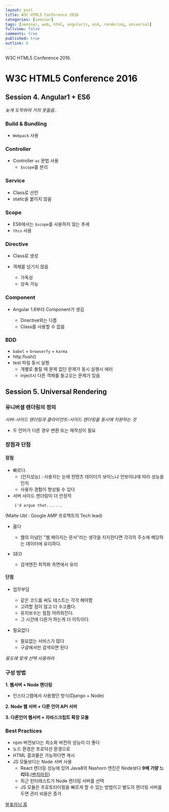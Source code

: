 ```yaml
---
layout: post
title: W3C HTML5 Conference 2016
categories: [seminar]
tags: [seminar, web, html, angularjs, es6, rendering, universal]
fullview: false
comments: true
published: true
outlink: 0
---
```


W3C HTML5 Conference 2016.

W3C HTML5 Conference 2016
=========================

Session 4. Angular1 + ES6
-------------------------

*늦게 도착하여 거의 못들음..*

### Build & Bundling

-	`Webpack` 사용

### Controller

-	Controller `as` 문법 사용
	-	`$scope`를 분리

### Service

-	Class로 선언
-	static을 붙이지 않음

### Scope

-	ES6에서는 `$scope`를 사용하지 않는 추세
-	`this` 사용

### Directive

-	Class로 생성
-	객체를 넘기지 않음

	-	가독성
	-	상속 가능

### Component

-	Angular 1.6부터 Component가 생김

	-	Directive와는 다름
	-	Class를 사용할 수 없음

### BDD

-	`babel` + `browserfy` + `karma`
-	http.flush()
-	test 파일 동시 실행
	-	개별로 돌릴 때 문제 없던 문제가 동시 실행시 에러
	-	inject시 다른 객체를 들고오는 문제가 있음

Session 5. Universal Rendering
------------------------------

### 유니버셜 렌더링의 정의

*서버-사이드 렌더링과 클라이언트-사이드 렌더링을 동시에 지원하는 것*

-	두 언어가 다른 경우 변환 또는 재작성이 필요

### 장점과 단점

#### 장점

-	빠르다.
	-	(인지성능) : 사용자는 눈에 컨텐츠 데이터가 보이느냐 안보이냐에 따라 성능을 인지
	-	사용자 경험이 향상될 수 있다
-	서버 사이드 렌더링이 더 안정적

```
    i'd argue that.......
```

(Malte Ubl : Google AMP 프로젝트의 Tech lead)

-	옳다

	-	웹의 이념인 "웹 페이지는 문서"라는 생각을 지지한다면 각각의 주소에 해당하는 데이터에 유리하다.

-	SEO

	-	검색엔진 최적화 측면에서 유리

#### 단점

-	업무부담

	-	같은 코드를 써도 테스트는 각각 해야함
	-	고려할 점이 많고 더 수고롭다.
	-	유지보수는 점점 어려워진다.
	-	그 시간에 다른거 하는게 더 이득이다.

-	필요없다

	-	필요없는 서비스가 많다
	-	구글에서만 검색되면 된다

*용도에 맞게 선택 사용하라*

### 구성 방법

**1. 웹서버 + Node 렌더링**

-	인스타그램에서 사용했던 방식(Django + Node)

**2. Node 웹 서버 + 다른 언어 API 서버**

**3. 다른언어 웹서버 + 자바스크립트 확장 모듈**

### Best Practices

-	npm 버전보다는 최소화 버전의 성능이 더 좋다
-	노드 환경은 프로덕션 환경으로
-	HTML 결과물은 가능하다면 캐시
-	JS 모듈보다는 Node 서버 사용
	-	React 렌더링 성능에 있어 Java8의 Nashorn 엔진은 Node보다 **9배 가량 느리다.**\([벤치마킹](goo.gl/ZoCCwp)\)
	-	최근 핀터레스트가 Node 렌더링 서버를 선택
	-	JS 모듈은 프로토타이핑을 빠르게 할 수 있는 방법이고 별도의 렌더링 서버를 두면 관리 비용은 증가

[발표자님 홈](https://taegon.kim/)
